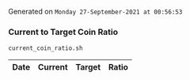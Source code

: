 Generated on `Monday 27-September-2021 at 00:56:53`

### Current to Target Coin Ratio
`current_coin_ratio.sh`

Date|Current|Target|Ratio
---|---|---|---
